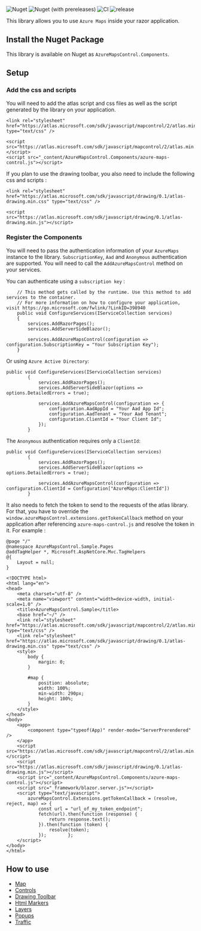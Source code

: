 ![Nuget](https://img.shields.io/nuget/v/AzureMapsControl.Components) ![Nuget (with prereleases)](https://img.shields.io/nuget/vpre/AzureMapsControl.Components) ![CI](https://github.com/arnaudleclerc/AzureMapsControl.Components/workflows/CI/badge.svg) ![release](https://github.com/arnaudleclerc/AzureMapsControl.Components/workflows/release/badge.svg)

This library allows you to use `Azure Maps` inside your razor application.

## Install the Nuget Package

This library is available on Nuget as `AzureMapsControl.Components`.

## Setup

### Add the css and scripts

You will need to add the atlas script and css files as well as the script generated by the library on your application.


```
<link rel="stylesheet" href="https://atlas.microsoft.com/sdk/javascript/mapcontrol/2/atlas.min.css" type="text/css" />
```

```
<script src="https://atlas.microsoft.com/sdk/javascript/mapcontrol/2/atlas.min.js"></script>
<script src="_content/AzureMapsControl.Components/azure-maps-control.js"></script>
```

If you plan to use the drawing toolbar, you also need to include the following css and scripts :

```
<link rel="stylesheet" href="https://atlas.microsoft.com/sdk/javascript/drawing/0.1/atlas-drawing.min.css" type="text/css" />
```

```
<script src="https://atlas.microsoft.com/sdk/javascript/drawing/0.1/atlas-drawing.min.js"></script>
```

### Register the Components

You will need to pass the authentication information of your `AzureMaps` instance to the library. `SubscriptionKey`, `Aad` and `Anonymous` authentication are supported. You will need to call the `AddAzureMapsControl` method on your services.

You can authenticate using a `subscription key` :

```
    // This method gets called by the runtime. Use this method to add services to the container.
    // For more information on how to configure your application, visit https://go.microsoft.com/fwlink/?LinkID=398940
    public void ConfigureServices(IServiceCollection services)
    {
        services.AddRazorPages();
        services.AddServerSideBlazor();
        
        services.AddAzureMapsControl(configuration => configuration.SubscriptionKey = "Your Subscription Key");
    }
```

Or using `Azure Active Directory`:

```
public void ConfigureServices(IServiceCollection services)
        {
            services.AddRazorPages();
            services.AddServerSideBlazor(options => options.DetailedErrors = true);

            services.AddAzureMapsControl(configuration => {
                configuration.AadAppId = "Your Aad App Id";
                configuration.AadTenant = "Your Aad Tenant";
                configuration.ClientId = "Your Client Id";
            });
        }
```

The `Anonymous` authentication requires only a `ClientId`:

```
public void ConfigureServices(IServiceCollection services)
        {
            services.AddRazorPages();
            services.AddServerSideBlazor(options => options.DetailedErrors = true);

            services.AddAzureMapsControl(configuration => configuration.ClientId = Configuration["AzureMaps:ClientId"])
        }
```

It also needs to fetch the token to send to the requests of the atlas library. For that, you have to override the `window.azureMapsControl.extensions.getTokenCallback` method on your application after referencing `azure-maps-control.js` and resolve the token in it. For example : 

```
@page "/"
@namespace AzureMapsControl.Sample.Pages
@addTagHelper *, Microsoft.AspNetCore.Mvc.TagHelpers
@{
    Layout = null;
}

<!DOCTYPE html>
<html lang="en">
<head>
    <meta charset="utf-8" />
    <meta name="viewport" content="width=device-width, initial-scale=1.0" />
    <title>AzureMapsControl.Sample</title>
    <base href="~/" />
    <link rel="stylesheet" href="https://atlas.microsoft.com/sdk/javascript/mapcontrol/2/atlas.min.css" type="text/css" />
    <link rel="stylesheet" href="https://atlas.microsoft.com/sdk/javascript/drawing/0.1/atlas-drawing.min.css" type="text/css" />
    <style>
        body {
            margin: 0;
        }

        #map {
            position: absolute;
            width: 100%;
            min-width: 290px;
            height: 100%;
        }
    </style>
</head>
<body>
    <app>
        <component type="typeof(App)" render-mode="ServerPrerendered" />
    </app>
    <script src="https://atlas.microsoft.com/sdk/javascript/mapcontrol/2/atlas.min.js"></script>
    <script src="https://atlas.microsoft.com/sdk/javascript/drawing/0.1/atlas-drawing.min.js"></script>
    <script src="_content/AzureMapsControl.Components/azure-maps-control.js"></script>
    <script src="_framework/blazor.server.js"></script>
    <script type="text/javascript">
        azureMapsControl.Extensions.getTokenCallback = (resolve, reject, map) => {
            const url = "url_of_my_token_endpoint";
            fetch(url).then(function (response) {
                return response.text();
            }).then(function (token) {
                resolve(token);
            });        };
    </script>
</body>
</html>
```

## How to use

- [Map](docs/map)
- [Controls](docs/controls)
- [Drawing Toolbar](docs/drawingtoolbar)
- [Html Markers](docs/htmlmarkers)
- [Layers](docs/layers)
- [Popups](docs/popups)
- [Traffic](docs/traffic)
